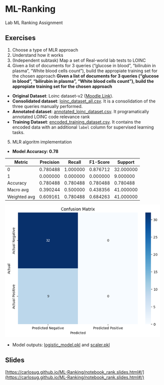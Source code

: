 # ML-Ranking
Lab ML Ranking Assignment

## Exercises


1. Choose a type of MLR approach
2. Understand how it works
3. (Independent subtask) Map a set of Real-world lab tests to LOINC
4. Given a list of documents for 3 queries (“glucose in blood”, “bilirubin in plasma”, “White blood cells count”), build the appropiate training set for the chosen approach
**Given a list of documents for 3 queries (“glucose in blood”, “bilirubin in plasma”, “White blood cells count”), build the appropiate training set for the chosen approach**

- **Original Dataset**: Loinc dataset-v2 ([Moodle Link](https://moodle.upm.es/titulaciones/oficiales/pluginfile.php/12154071/mod_resource/content/0/loinc_dataset-v2.xlsx)).
- **Consolidated dataset**: [loinc_dataset_all.csv](./loinc_dataset_all.csv). It is a consolidation of the three queries manually performed.
- **Annotated dataset**: [annotated_loinc_dataset.csv](annotated_loinc_dataset.csv). It programatically annotated LOINC code relevance rank
- **Training Dataset**: [encoded_training_dataset.csv](encoded_training_dataset.csv). It contains the encoded data with an additional `label` column for supervised learning tasks.
5. MLR algoritm implementation
- **Model Accuracy: 0.78**

| **Metric**       | **Precision** | **Recall** | **F1-Score** | **Support** |
|------------------|---------------|------------|--------------|-------------|
| 0                | 0.780488      | 1.000000   | 0.876712     | 32.000000   |
| 1                | 0.000000      | 0.000000   | 0.000000     | 9.000000    |
| Accuracy         | 0.780488      | 0.780488   | 0.780488     | 0.780488    |
| Macro avg        | 0.390244      | 0.500000   | 0.438356     | 41.000000   |
| Weighted avg     | 0.609161      | 0.780488   | 0.684263     | 41.000000   |

![alt text](image.png)


- Model outputs: [logistic_model.pkl](logistic_model.pkl) and [scaler.pkl](scaler.pkl)


## Slides
[https://carlosug.github.io/ML-Ranking/notebook_rank.slides.html#/](https://carlosug.github.io/ML-Ranking/notebook_rank.slides.html#/)
